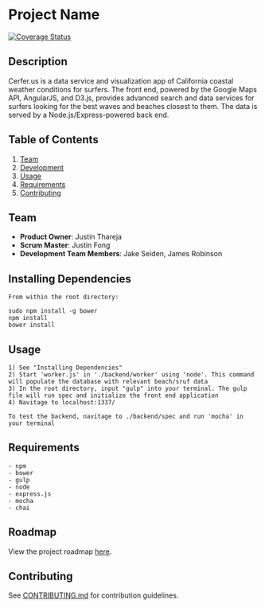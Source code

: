 # Project Name

[![Coverage Status](https://coveralls.io/repos/Insuperable-Arete/cerberus/badge.svg?branch=master&service=github)](https://coveralls.io/github/Insuperable-Arete/cerberus?branch=master)

## Description
Cerfer.us is a data service and visualization app of California coastal weather conditions for surfers. The front end, powered by the Google Maps API, AngularJS, and D3.js, provides advanced search and data services for surfers looking for the best waves and beaches closest to them. The data is served by a Node.js/Express-powered back end.


## Table of Contents

1. [Team](#team)
2. [Development](#development)
3. [Usage](#Usage)
4. [Requirements](#requirements)
5. [Contributing](#contributing)



## Team
  - __Product Owner__: Justin Thareja
  - __Scrum Master__: Justin Fong
  - __Development Team Members__: Jake Seiden, James Robinson


## Installing Dependencies
	From within the root directory:

	sudo npm install -g bower
	npm install
	bower install


## Usage

	1) See "Installing Dependencies"
	2) Start 'worker.js' in './backend/worker' using 'node'. This command will populate the database with relevant beach/sruf data
	3) In the root directory, input "gulp" into your terminal. The gulp file will run spec and initialize the front end application
	4) Navitage to localhost:1337/

	To test the backend, navitage to ./backend/spec and run 'mocha' in your terminal

## Requirements

	- npm
	- bower
	- gulp
	- node
	- express.js
	- mocha
	- chai

## Roadmap
View the project roadmap [here](https://github.com/Insuperable-Arete/cerberus/issues).


## Contributing
See [CONTRIBUTING.md](CONTRIBUTING.md) for contribution guidelines.
